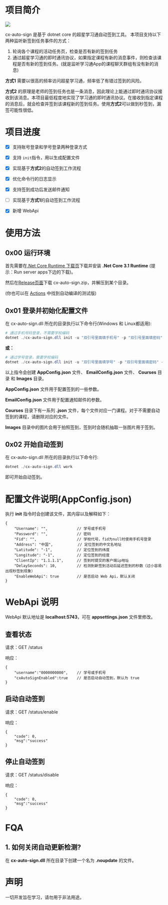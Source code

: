# 项目简介

![](https://github.com/cyanray/cx-auto-sign/workflows/.NET%20Core/badge.svg)

cx-auto-sign 是基于 dotnet core 的超星学习通自动签到工具。
本项目支持以下两种监听新签到任务事件的方式：

1. 轮询各个课程的活动任务页，检查是否有新的签到任务
2. 通过超星学习通的即时通讯协议，如果指定课程有新的消息事件，则检查该课程是否有新的签到任务。(就是监听学习通App的课程聊天群组有没有新的消息)

**方式1** 需要以很高的频率访问超星学习通，频率低了有错过签到的风险。

**方式2** 的原理是老师的签到任务也是一条消息，因此理论上能通过即时通讯协议接收到该消息。本项目最低程度地实现了学习通的即时通讯协议。在接收到指定课程的消息后，就会检查并签到该课程新的签到任务。使用**方式2**可以做到秒签到，漏签可能性很低。

# 项目进度

- [x] 支持账号登录和学号登录两种登录方式
- [x] 支持 `init`指令，用以生成配置文件
- [x] 实现基于**方式2**的自动签到工作流程
- [x] 优化命令行的日志显示
- [x] 支持签到成功后发送邮件通知
- [ ] 实现基于**方式1**的自动签到工作流程
- [x] 新增 WebApi


# 使用方法

## 0x00 运行环境

首先需要在[.Net Core Runtime 下载页](https://dotnet.microsoft.com/download/dotnet-core/current/runtime)下载并安装 **.Net Core 3.1 Runtime** (提示：Run server apps下边的下载)。

然后在[Release页面](https://github.com/cyanray/cx-auto-sign/releases)下载 cx-auto-sign.zip，并解压到某个目录。

(你也可以在 [Actions](https://github.com/cyanray/cx-auto-sign/actions) 中找到自动编译的测试版)

## 0x01 登录并初始化配置文件

在 cx-auto-sign.dll 所在的目录执行以下命令行(Windows 和 Linux都适用):

```powershell
# 通过手机号码登录，不需要学校编码
dotnet ./cx-auto-sign.dll init -u "双引号里面填手机号" -p "双引号里面填密码" 
```

**或：**

```powershell
# 通过学号登录，需要学校编码
dotnet ./cx-auto-sign.dll init -u "双引号里面填学号" -p "双引号里面填密码" -f "学校编码"
```

以上指令会创建 **AppConfig.json** 文件、 **EmailConfig.json** 文件、 **Courses** 目录 和 **Images** 目录。

**AppConfig.json** 文件用于配置签到的一些参数。

**EmailConfig.json** 文件用于配置通知邮件的参数。

**Courses** 目录下有一系列 **.json** 文件，每个文件对应一门课程。对于不需要自动签到的课程，请删除对应的文件。

**Images** 目录中的图片会用于拍照签到，签到时会随机抽取一张图片用于签到。

## 0x02 开始自动签到

在 cx-auto-sign.dll 所在的目录执行以下命令行:

```powershell
dotnet ./cx-auto-sign.dll work
```

即可开始自动签到。

# 配置文件说明(AppConfig.json)

执行 **init** 指令时会创建该文件，其内容以及解释如下：

```jsonc
{
    "Username": "",             // 学号或手机号
    "Password": "",             // 密码
    "Fid": "",                  // 学校代号，fid为null时使用手机号登录
    "Address": "中国",           // 定位签到的中文名地址
    "Latitude": "-1",           // 定位签到的纬度
    "Longitude": "-1",          // 定位签到的经度
    "ClientIp": "1.1.1.1",      // 签到时提交的客户端ip地址
    "DelaySeconds": 10,         // 检测到新签到活动后延迟签到的秒数（过小容易出现秒签到现象）
    "EnableWebApi": true        // 是否启动 Web Api，默认关闭
}
```

# WebApi 说明

WebApi 默认地址是 **localhost:5743**，可在 **appsettings.json** 文件里修改。

## 查看状态

请求：GET /status

响应：

```jsonc
{
    "username":"0000000000",    // 学号或手机号
    "cxAutoSignEnabled":true    // 是否启动自动签到，默认为 true
}
```

## 启动自动签到

请求：GET /status/enable

响应：

```jsonc
{
    "code": 0,
    "msg":"success"
}
```

## 停止自动签到

请求：GET /status/disable

响应：

```jsonc
{
    "code": 0,
    "msg":"success"
}
```


# FQA

## 1. 如何关闭自动更新检测? 
在 **cx-auto-sign.dll** 所在目录下创建一个名为 **.noupdate** 的文件。

# 声明

一切开发旨在学习，请勿用于非法用途。
